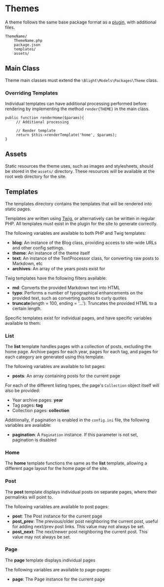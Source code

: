 Themes
======

A theme follows the same base package format as a [plugin](PLUGIN.md), with additional files.

	ThemeName/
    	ThemeName.php
    	package.json
    	templates/
    	assets/


## Main Class

Theme main classes must extend the `\Blight\Models\Packages\Theme` class.

### Overriding Templates

Individual templates can have additional processing performed before rendering by implementing the method `render{THEME}` in the main class.

	public function renderHome($params){
		 // Additional processing

		 // Render template
		 return $this->renderTemplate('home', $params);
	}


## Assets

Static resources the theme uses, such as images and stylesheets, should be stored in the `assets/` directory. These resources will be available at the root web directory for the site.


## Templates

The templates directory contains the templates that will be rendered into static pages.

Templates are written using [Twig](http://twig.sensiolabs.org), or alternatively can be written in regular PHP. All templates must exist in the plugin for the site to generate correctly.

The following variables are available to both PHP and Twig templates:

- **blog**: An instance of the Blog class, providing access to site-wide URLs and other config settings.
- **theme**: An instance of the theme itself
- **text**: An instance of the TextProcessor class, for converting raw posts to Markdown, etc
- **archives**: An array of the years posts exist for

Twig templates have the following filters available:

- **md**: Converts the provided Markdown text into HTML
- **typo**: Performs a number of typographical enhancements on the provided text, such as converting quotes to curly quotes
- **truncate**(length = 100, ending = '...'): Truncates the provided HTML to a certain length.

Specific templates exist for individual pages, and have specific variables available to them:

### List

The **list** template handles pages with a collection of posts, excluding the home page. Archive pages for each year, pages for each tag, and pages for each category are generated using this template.

The following variables are available to list pages:

- **posts**: An array containing posts for the current page

For each of the different listing types, the page's `Collection` object itself will also be provided:

- Year archive pages: **year**
- Tag pages: **tag**
- Collection pages: **collection**

Additionally, if pagination is enabled in the `config.ini` file, the following variables are available:

- **pagination**: A `Pagination` instance. If this parameter is not set, pagination is disabled

### Home

The **home** template functions the same as the **list** template, allowing a different page layout for the home page of the site.

### Post

The **post** template displays individual posts on separate pages, where their permalinks will point to.

The following variables are available to post pages:

- **post**: The Post instance for the current page
- **post_prev**: The previous/older post neighboring the current post, useful for adding next/prev post links. This value may not always be set.
- **post_next**: The next/newer post neighboring the current post. This value may not always be set.

### Page

The **page** template displays individual pages

The following variables are available to page-pages:

- **page**: The Page instance for the current page
